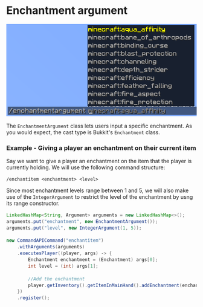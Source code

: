 # Enchantment argument

![](./images/arguments/enchantment.png)

The `EnchantmentArgument` class lets users input a specific enchantment. As you would expect, the cast type is Bukkit's `Enchantment` class.

<div class="example">

### Example - Giving a player an enchantment on their current item

Say we want to give a player an enchantment on the item that the player is currently holding. We will use the following command structure:

```
/enchantitem <enchantment> <level>
```

Since most enchantment levels range between 1 and 5, we will also make use of the `IntegerArgument` to restrict the level of the enchantment by usng its range constructor.

```java
LinkedHashMap<String, Argument> arguments = new LinkedHashMap<>();
arguments.put("enchantment", new EnchantmentArgument());
arguments.put("level", new IntegerArgument(1, 5));

new CommandAPICommand("enchantitem")
    .withArguments(arguments)
    .executesPlayer((player, args) -> {
		Enchantment enchantment = (Enchantment) args[0];
		int level = (int) args[1];
		
		//Add the enchantment
		player.getInventory().getItemInMainHand().addEnchantment(enchantment, level);
    })
    .register();
```

</div>

